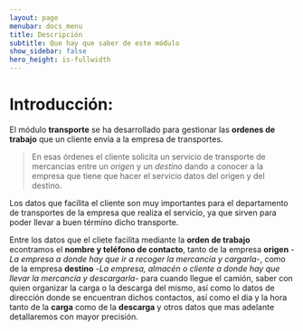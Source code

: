 ```yaml
---
layout: page
menubar: docs_menu
title: Descripción
subtitle: Que hay que saber de este módulo
show_sidebar: false
hero_height: is-fullwidth
---
```


# Introducción:

El módulo **transporte** se ha desarrollado para gestionar las **ordenes de trabajo** que un cliente envia a la empresa de transportes.

>En esas órdenes el cliente solicita un servicio de transporte de mercancias entre un *origen* y un *destino* dando a conocer a la empresa que tiene que hacer el servicio datos del origen y del destino.

Los datos que facilita el cliente son muy importantes para el departamento de transportes de la empresa que realiza el servicio, ya que sirven para poder llevar a buen término dicho transporte.

Entre los datos que el cliete facilita mediante la **orden de trabajo** econtramos el **nombre y teléfono de contacto**, tanto de la empresa **origen** -_La empresa a donde hay que ir a recoger la mercancía y cargarla_-, como de la empresa **destino** -_La empresa, almacén o cliente a donde hay que llevar la mercancía y descargarla_- para cuando llegue el camión, saber con quien organizar la carga o la descarga del mismo, así como lo datos de dirección donde se encuentran dichos contactos, así como el dia y la hora tanto de la **carga** como de la **descarga** y otros datos que mas adelante detallaremos con mayor precisión.
